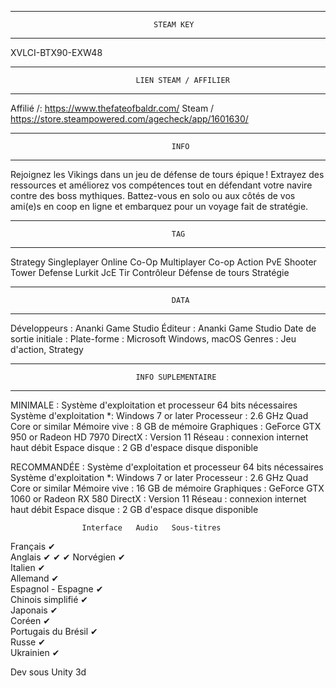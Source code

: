 
********************************************************************************
									STEAM KEY
********************************************************************************

XVLCI-BTX90-EXW48


********************************************************************************
								LIEN STEAM / AFFILIER
********************************************************************************

Affilié /: https://www.thefateofbaldr.com/
Steam / https://store.steampowered.com/agecheck/app/1601630/



********************************************************************************
										INFO
********************************************************************************

Rejoignez les Vikings dans un jeu de défense de tours épique ! Extrayez des
ressources et améliorez vos compétences tout en défendant votre navire contre
des boss mythiques. Battez-vous en solo ou aux côtés de vos ami(e)s en coop en
ligne et embarquez pour un voyage fait de stratégie.


********************************************************************************
										TAG
********************************************************************************

Strategy
Singleplayer
Online Co-Op
Multiplayer
Co-op
Action
PvE
Shooter
Tower Defense
Lurkit
JcE
Tir
Contrôleur
Défense de tours
Stratégie




********************************************************************************
										DATA
********************************************************************************

Développeurs : Ananki Game Studio
Éditeur : Ananki Game Studio
Date de sortie initiale : 
Plate-forme : Microsoft Windows, macOS
Genres : Jeu d'action, Strategy




********************************************************************************
								INFO SUPLEMENTAIRE
********************************************************************************

MINIMALE :
Système d'exploitation et processeur 64 bits nécessaires
Système d'exploitation  *: Windows 7 or later
Processeur : 2.6 GHz Quad Core or similar
Mémoire vive : 8 GB de mémoire
Graphiques : GeForce GTX 950 or Radeon HD 7970
DirectX : Version 11
Réseau : connexion internet haut débit
Espace disque : 2 GB d'espace disque disponible


RECOMMANDÉE :
Système d'exploitation et processeur 64 bits nécessaires
Système d'exploitation  *: Windows 7 or later
Processeur : 2.6 GHz Quad Core or similar
Mémoire vive : 16 GB de mémoire
Graphiques : GeForce GTX 1060 or Radeon RX 580
DirectX : Version 11
Réseau : connexion internet haut débit
Espace disque : 2 GB d'espace disque disponible




					Interface	Audio	Sous-titres
Français				✔		
Anglais					✔		✔		✔
Norvégien				✔		
Italien					✔		
Allemand				✔		
Espagnol - Espagne		✔		
Chinois simplifié		✔		
Japonais				✔		
Coréen					✔		
Portugais du Brésil		✔		
Russe					✔		
Ukrainien				✔		




Dev sous Unity 3d